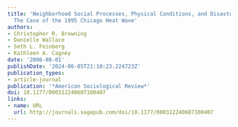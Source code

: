 ```yaml
---
title: 'Neighborhood Social Processes, Physical Conditions, and Disaster-Related Mortality:
  The Case of the 1995 Chicago Heat Wave'
authors:
- Christopher R. Browning
- Danielle Wallace
- Seth L. Feinberg
- Kathleen A. Cagney
date: '2006-08-01'
publishDate: '2024-06-05T21:10:23.224723Z'
publication_types:
- article-journal
publication: '*American Sociological Review*'
doi: 10.1177/000312240607100407
links:
- name: URL
  url: http://journals.sagepub.com/doi/10.1177/000312240607100407
---
```

